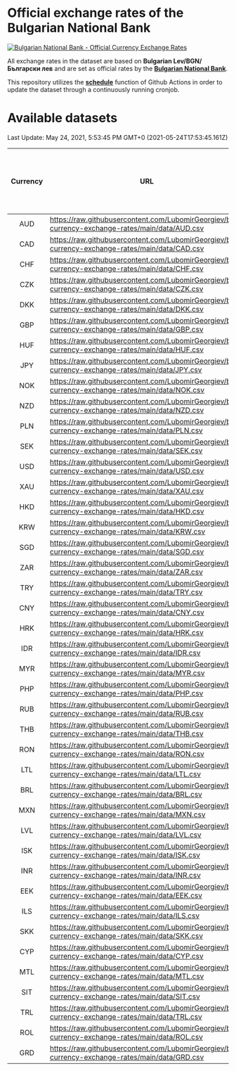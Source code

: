 # Official exchange rates of the Bulgarian National Bank

[![Bulgarian National Bank - Official Currency Exchange Rates](https://github.com/LubomirGeorgiev/bnb-currency-exchange-rates/actions/workflows/update-rates.yml/badge.svg?branch=main)](https://github.com/LubomirGeorgiev/bnb-currency-exchange-rates/actions/workflows/update-rates.yml)

All exchange rates in the dataset are based on **Bulgarian Lev/BGN/Български лев** and are set as official rates by the [**Bulgarian National Bank**](https://www.bnb.bg/Statistics/StExternalSector/StExchangeRates/StERForeignCurrencies/index.htm?toLang=_EN).

This repository utilizes the [**schedule**](https://docs.github.com/en/actions/reference/events-that-trigger-workflows) function of Github Actions in order to update the dataset through a continuously running cronjob.

# Available datasets

<!-- START LINKS (DO NOT EVER FU*ING DELETE THIS COMMENT FOR THE LOVE OF YOUR LIFE!!! IF YOU ARE CURIOS HOW IT WORKS, YOU CAN HAVE A LOOK AT ./src/updateReadme.ts) -->

Last Update: May 24, 2021, 5:53:45 PM GMT+0 (2021-05-24T17:53:45.161Z)

| Currency | URL                                                                                             | Number of records | Number of missing days that were filled in |
| :------: | ----------------------------------------------------------------------------------------------- | :---------------: | :----------------------------------------: |
|   AUD    | https://raw.githubusercontent.com/LubomirGeorgiev/bnb-currency-exchange-rates/main/data/AUD.csv |       7771        |                    2394                    |
|   CAD    | https://raw.githubusercontent.com/LubomirGeorgiev/bnb-currency-exchange-rates/main/data/CAD.csv |       7771        |                    2394                    |
|   CHF    | https://raw.githubusercontent.com/LubomirGeorgiev/bnb-currency-exchange-rates/main/data/CHF.csv |       7771        |                    2394                    |
|   CZK    | https://raw.githubusercontent.com/LubomirGeorgiev/bnb-currency-exchange-rates/main/data/CZK.csv |       7771        |                    2394                    |
|   DKK    | https://raw.githubusercontent.com/LubomirGeorgiev/bnb-currency-exchange-rates/main/data/DKK.csv |       7771        |                    2394                    |
|   GBP    | https://raw.githubusercontent.com/LubomirGeorgiev/bnb-currency-exchange-rates/main/data/GBP.csv |       7771        |                    2394                    |
|   HUF    | https://raw.githubusercontent.com/LubomirGeorgiev/bnb-currency-exchange-rates/main/data/HUF.csv |       7771        |                    2394                    |
|   JPY    | https://raw.githubusercontent.com/LubomirGeorgiev/bnb-currency-exchange-rates/main/data/JPY.csv |       7771        |                    2394                    |
|   NOK    | https://raw.githubusercontent.com/LubomirGeorgiev/bnb-currency-exchange-rates/main/data/NOK.csv |       7771        |                    2394                    |
|   NZD    | https://raw.githubusercontent.com/LubomirGeorgiev/bnb-currency-exchange-rates/main/data/NZD.csv |       7771        |                    2394                    |
|   PLN    | https://raw.githubusercontent.com/LubomirGeorgiev/bnb-currency-exchange-rates/main/data/PLN.csv |       7771        |                    2394                    |
|   SEK    | https://raw.githubusercontent.com/LubomirGeorgiev/bnb-currency-exchange-rates/main/data/SEK.csv |       7771        |                    2394                    |
|   USD    | https://raw.githubusercontent.com/LubomirGeorgiev/bnb-currency-exchange-rates/main/data/USD.csv |       7771        |                    2394                    |
|   XAU    | https://raw.githubusercontent.com/LubomirGeorgiev/bnb-currency-exchange-rates/main/data/XAU.csv |       7771        |                    2396                    |
|   HKD    | https://raw.githubusercontent.com/LubomirGeorgiev/bnb-currency-exchange-rates/main/data/HKD.csv |       7471        |                    2305                    |
|   KRW    | https://raw.githubusercontent.com/LubomirGeorgiev/bnb-currency-exchange-rates/main/data/KRW.csv |       7471        |                    2305                    |
|   SGD    | https://raw.githubusercontent.com/LubomirGeorgiev/bnb-currency-exchange-rates/main/data/SGD.csv |       7471        |                    2305                    |
|   ZAR    | https://raw.githubusercontent.com/LubomirGeorgiev/bnb-currency-exchange-rates/main/data/ZAR.csv |       7471        |                    2305                    |
|   TRY    | https://raw.githubusercontent.com/LubomirGeorgiev/bnb-currency-exchange-rates/main/data/TRY.csv |       5962        |                    1844                    |
|   CNY    | https://raw.githubusercontent.com/LubomirGeorgiev/bnb-currency-exchange-rates/main/data/CNY.csv |       5842        |                    1808                    |
|   HRK    | https://raw.githubusercontent.com/LubomirGeorgiev/bnb-currency-exchange-rates/main/data/HRK.csv |       5842        |                    1808                    |
|   IDR    | https://raw.githubusercontent.com/LubomirGeorgiev/bnb-currency-exchange-rates/main/data/IDR.csv |       5842        |                    1808                    |
|   MYR    | https://raw.githubusercontent.com/LubomirGeorgiev/bnb-currency-exchange-rates/main/data/MYR.csv |       5842        |                    1808                    |
|   PHP    | https://raw.githubusercontent.com/LubomirGeorgiev/bnb-currency-exchange-rates/main/data/PHP.csv |       5842        |                    1808                    |
|   RUB    | https://raw.githubusercontent.com/LubomirGeorgiev/bnb-currency-exchange-rates/main/data/RUB.csv |       5842        |                    1808                    |
|   THB    | https://raw.githubusercontent.com/LubomirGeorgiev/bnb-currency-exchange-rates/main/data/THB.csv |       5842        |                    1808                    |
|   RON    | https://raw.githubusercontent.com/LubomirGeorgiev/bnb-currency-exchange-rates/main/data/RON.csv |       5783        |                    1790                    |
|   LTL    | https://raw.githubusercontent.com/LubomirGeorgiev/bnb-currency-exchange-rates/main/data/LTL.csv |       5145        |                    1574                    |
|   BRL    | https://raw.githubusercontent.com/LubomirGeorgiev/bnb-currency-exchange-rates/main/data/BRL.csv |       4872        |                    1511                    |
|   MXN    | https://raw.githubusercontent.com/LubomirGeorgiev/bnb-currency-exchange-rates/main/data/MXN.csv |       4872        |                    1511                    |
|   LVL    | https://raw.githubusercontent.com/LubomirGeorgiev/bnb-currency-exchange-rates/main/data/LVL.csv |       4783        |                    1463                    |
|   ISK    | https://raw.githubusercontent.com/LubomirGeorgiev/bnb-currency-exchange-rates/main/data/ISK.csv |       4772        |                    1473                    |
|   INR    | https://raw.githubusercontent.com/LubomirGeorgiev/bnb-currency-exchange-rates/main/data/INR.csv |       4503        |                    1395                    |
|   EEK    | https://raw.githubusercontent.com/LubomirGeorgiev/bnb-currency-exchange-rates/main/data/EEK.csv |       3991        |                    1217                    |
|   ILS    | https://raw.githubusercontent.com/LubomirGeorgiev/bnb-currency-exchange-rates/main/data/ILS.csv |       3777        |                    1174                    |
|   SKK    | https://raw.githubusercontent.com/LubomirGeorgiev/bnb-currency-exchange-rates/main/data/SKK.csv |       2963        |                    905                     |
|   CYP    | https://raw.githubusercontent.com/LubomirGeorgiev/bnb-currency-exchange-rates/main/data/CYP.csv |       2895        |                    879                     |
|   MTL    | https://raw.githubusercontent.com/LubomirGeorgiev/bnb-currency-exchange-rates/main/data/MTL.csv |       2595        |                    790                     |
|   SIT    | https://raw.githubusercontent.com/LubomirGeorgiev/bnb-currency-exchange-rates/main/data/SIT.csv |       2533        |                    769                     |
|   TRL    | https://raw.githubusercontent.com/LubomirGeorgiev/bnb-currency-exchange-rates/main/data/TRL.csv |       1807        |                    548                     |
|   ROL    | https://raw.githubusercontent.com/LubomirGeorgiev/bnb-currency-exchange-rates/main/data/ROL.csv |       1688        |                    515                     |
|   GRD    | https://raw.githubusercontent.com/LubomirGeorgiev/bnb-currency-exchange-rates/main/data/GRD.csv |        359        |                    107                     |

<!-- END LINKS (DO NOT EVER FU*ING DELETE THIS COMMENT FOR THE LOVE OF YOUR LIFE!!! IF YOU ARE CURIOS HOW IT WORKS, YOU CAN HAVE A LOOK AT ./src/updateReadme.ts) -->
